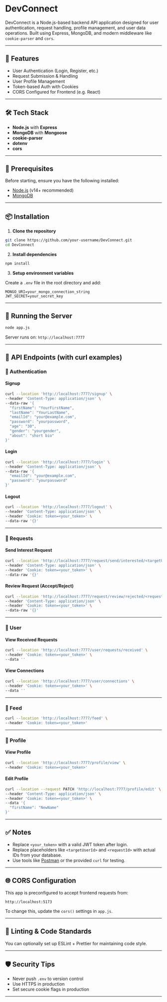 # DevConnect

DevConnect is a Node.js-based backend API application designed for user authentication, request handling, profile management, and user data operations. Built using Express, MongoDB, and modern middleware like `cookie-parser` and `cors`.

---

## 🚀 Features

- User Authentication (Login, Register, etc.)
- Request Submission & Handling
- User Profile Management
- Token-based Auth with Cookies
- CORS Configured for Frontend (e.g. React)

---

## 🛠️ Tech Stack

- **Node.js** with **Express**
- **MongoDB** with **Mongoose**
- **cookie-parser**
- **dotenv**
- **cors**

---

## 🔧 Prerequisites

Before starting, ensure you have the following installed:

- [Node.js](https://nodejs.org/) (v14+ recommended)
- [MongoDB](https://www.mongodb.com/)

---

## 📦 Installation

1. **Clone the repository**

```bash
git clone https://github.com/your-username/DevConnect.git
cd DevConnect
```

2. **Install dependencies**

```bash
npm install
```

3. **Setup environment variables**

Create a `.env` file in the root directory and add:

```env
MONGO_URI=your_mongo_connection_string
JWT_SECRET=your_secret_key
```

---

## 🧪 Running the Server

```bash
node app.js
```

Server runs on: `http://localhost:7777`

---

## 📌 API Endpoints (with curl examples)

### 🔐 Authentication

#### Signup

```bash
curl --location 'http://localhost:7777/signup' \
--header 'Content-Type: application/json' \
--data-raw '{
  "firstName": "YourFirstName",
  "lastName": "YourLastName",
  "emailId": "your@example.com",
  "password": "yourpassword",
  "age": "30",
  "gender": "yourgender",
  "about": "short bio"
}'
```

#### Login

```bash
curl --location 'http://localhost:7777/login' \
--header 'Content-Type: application/json' \
--data-raw '{
  "emailId": "your@example.com",
  "password": "yourpassword"
}'
```

#### Logout

```bash
curl --location 'http://localhost:7777/logout' \
--header 'Content-Type: application/json' \
--header 'Cookie: token=<your_token>' \
--data-raw '{}'
```

---

### 📩 Requests

#### Send Interest Request

```bash
curl --location 'http://localhost:7777/request/send/interested/<targetUserId>' \
--header 'Content-Type: application/json' \
--header 'Cookie: token=<your_token>' \
--data-raw '{}'
```

#### Review Request (Accept/Reject)

```bash
curl --location 'http://localhost:7777/request/review/rejected/<requestId>' \
--header 'Content-Type: application/json' \
--header 'Cookie: token=<your_token>' \
--data-raw '{}'
```

---

### 👥 User

#### View Received Requests

```bash
curl --location 'http://localhost:7777/user/requests/received' \
--header 'Cookie: token=<your_token>' \
--data ''
```

#### View Connections

```bash
curl --location 'http://localhost:7777/user/connections' \
--header 'Cookie: token=<your_token>' \
--data ''
```

---

### 📰 Feed

```bash
curl --location 'http://localhost:7777/feed' \
--header 'Cookie: token=<your_token>'
```

---

### 👤 Profile

#### View Profile

```bash
curl --location 'http://localhost:7777/profile/view' \
--header 'Cookie: token=<your_token>'
```

#### Edit Profile

```bash
curl --location --request PATCH 'http://localhost:7777/profile/edit' \
--header 'Content-Type: application/json' \
--header 'Cookie: token=<your_token>' \
--data '{
  "firstName": "NewName"
}'
```

---

## ✅ Notes

- Replace `<your_token>` with a valid JWT token after login.
- Replace placeholders like `<targetUserId>` and `<requestId>` with actual IDs from your database.
- Use tools like [Postman](https://www.postman.com/) or the provided `curl` for testing.

---

## 🌐 CORS Configuration

This app is preconfigured to accept frontend requests from:

```
http://localhost:5173
```

To change this, update the `cors()` settings in `app.js`.

---

## 🧹 Linting & Code Standards

You can optionally set up ESLint + Prettier for maintaining code style.

---

## 🛡️ Security Tips

- Never push `.env` to version control
- Use HTTPS in production
- Set secure cookie flags in production

---
